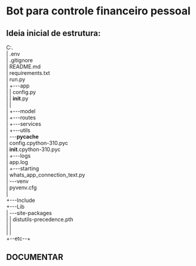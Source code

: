 # Bot para controle financeiro pessoal

## Ideia inicial de estrutura:

C:.  
|   .env  
|   .gitignore  
|   README.md  
|   requirements.txt  
|   run.py  
|
+---app  
|   |   config.py  
|   |   __init__.py  
|   |  
|   +---model  
|   +---routes  
|   +---services  
|   +---utils  
|   \---__pycache__  
|           config.cpython-310.pyc  
|           __init__.cpython-310.pyc  
|
+---logs  
|       app.log  
|
+---starting  
|       whats_app_connection_text.py  
|
\---venv  
    |   pyvenv.cfg  
    |  
    +---Include  
    +---Lib  
    |   \---site-packages  
    |       |   distutils-precedence.pth  
    |       |  
    |       |  
    +--etc--+

## DOCUMENTAR